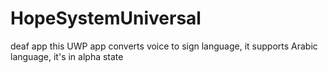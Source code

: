 # HopeSystemUniversal
deaf app
this UWP app converts voice to sign language, it supports Arabic language,  it's in alpha state
